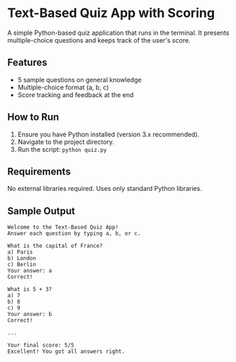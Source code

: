# Text-Based Quiz App with Scoring

A simple Python-based quiz application that runs in the terminal. It presents multiple-choice questions and keeps track of the user's score.

## Features

- 5 sample questions on general knowledge
- Multiple-choice format (a, b, c)
- Score tracking and feedback at the end

## How to Run

1. Ensure you have Python installed (version 3.x recommended).
2. Navigate to the project directory.
3. Run the script: `python quiz.py`

## Requirements

No external libraries required. Uses only standard Python libraries.

## Sample Output

```
Welcome to the Text-Based Quiz App!
Answer each question by typing a, b, or c.

What is the capital of France?
a) Paris
b) London
c) Berlin
Your answer: a
Correct!

What is 5 + 3?
a) 7
b) 8
c) 9
Your answer: b
Correct!

...

Your final score: 5/5
Excellent! You got all answers right.
```